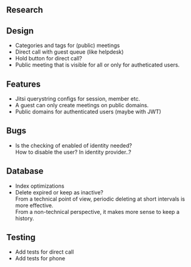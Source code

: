 ## Research

## Design

- Categories and tags for (public) meetings
- Direct call with guest queue (like helpdesk)
- Hold button for direct call?
- Public meeting that is visible for all or only for autheticated users.

## Features

- Jitsi querystring configs for session, member etc.
- A guest can only create meetings on public domains.
- Public domains for authenticated users (maybe with JWT)

## Bugs

- Is the checking of enabled of identity needed?\
  How to disable the user? In identity provider..?

## Database

- Index optimizations
- Delete expired or keep as inactive?\
  From a technical point of view, periodic deleting at short intervals is more
  effective.\
  From a non-technical perspective, it makes more sense to keep a history.

## Testing

- Add tests for direct call
- Add tests for phone

